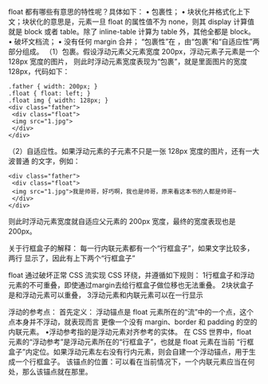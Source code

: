 float 都有哪些有意思的特性呢？具体如下： 
• 包裹性；
• 块状化并格式化上下文；块状化的意思是，元素一旦 float 的属性值不为 none，则其 display 计算值就是 block
或者 table。除了 inline-table 计算为 table 外，其他全都是 block。
• 破坏文档流；
• 没有任何 margin 合并；
“包裹性”在 ，由“包裹”和“自适应性”两部分组成。
（1）包裹。假设浮动元素父元素宽度 200px，浮动元素子元素是一个 128px 宽度的图片，
则此时浮动元素宽度表现为“包裹”，就是里面图片的宽度 128px，代码如下：
``` 
.father { width: 200px; } 
.float { float: left; } 
.float img { width: 128px; } 
<div class="father"> 
 <div class="float"> 
 <img src="1.jpg"> 
 </div> 
</div> 
```
（2）自适应性。如果浮动元素的子元素不只是一张 128px 宽度的图片，还有一大波普通
的文字，例如：
```
<div class="father"> 
 <div class="float"> 
 <img src="1.jpg">我是帅哥，好巧啊，我也是帅哥，原来看这本书的人都是帅哥~ 
 </div> 
</div> 
```
则此时浮动元素宽度就自适应父元素的 200px 宽度，最终的宽度表现也是 200px。

关于行框盒子的解释：
每一行内联元素都有一个“行框盒子”，如果文字比较多，两行
显示了，因此有上下两个“行框盒子”

float 通过破坏正常 CSS 流实现 CSS 环绕，并遵循如下规则：
1行框盒子和浮动元素的不可重叠，即使通过margin去给行框盒子做位移也无法重叠。
2块状盒子是和浮动元素可以重叠，
3浮动元素和内联元素可以在一行显示


浮动的参考点：
首先定义：
浮动锚点是 float 元素所在的“流”中的一个点，这个点本身并不浮动，就表现而言
更像一个没有 margin、border 和 padding 的空的内联元素。
•浮动参考指的是浮动元素对齐参考的实体。
在 CSS 世界中，float 元素的“浮动参考”是浮动元素所在的“行框盒子”，也就是 float 元素在当前
“行框盒子”内定位。如果浮动元素左右没有行内元素，则会自建一个浮动锚点，用于生成一个行框盒子。
该锚点的位置：可以看在当前情况下，一个内联元素应当在何处，那么该锚点就在那里。

